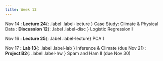 ```yaml
---
title: Week 13
---
```


Nov 14
: **Lecture 24**{: .label .label-lecture } Case Study: Climate & Physical Data
: **Discussion 12**{: .label .label-disc } Logistic Regression I

Nov 16
: **Lecture 25**{: .label .label-lecture} PCA I

Nov 17
: **Lab 13**{: .label .label-lab } Inference & Climate (due Nov 21)
: **Project B2**{: .label .label-hw } Spam and Ham II (due Nov 30)
